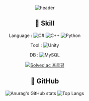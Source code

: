 <div align="center">

![header](https://capsule-render.vercel.app/api?type=venom&color=timeGradient&height=300&section=header&text=yeochi1201&fontSize=90)

## 🌱 Skill

Language : 
![C#](https://img.shields.io/badge/c%23-%23239120.svg?style=for-the-badge&logo=csharp&logoColor=white)
![C++](https://img.shields.io/badge/c++-%2300599C.svg?style=for-the-badge&logo=c%2B%2B&logoColor=white)
![Python](https://img.shields.io/badge/python-%233670A0?style=for-the-badge&logo=python&logoColor=white)


Tool : 
![Unity](https://img.shields.io/badge/unity-%23000000.svg?style=for-the-badge&logo=unity&logoColor=white)

DB : 
![MySQL](https://img.shields.io/badge/MySQL-4479A1.svg?style=for-the-badge&logo=MySQL&logoColor=white)

[![Solved.ac
프로필](http://mazassumnida.wtf/api/v2/generate_badge?boj=yeochi1201)](https://solved.ac/yeochi1201)

## 🔭 GitHub

![Anurag's GitHub stats](https://github-readme-stats.vercel.app/api?username=yeochi1201&show_icons=true&theme=dracula&include_all_commits=true&count_private=true&exclude_repo=EnterTheGungeon_DEMO)
![Top Langs](https://github-readme-stats.vercel.app/api/top-langs/?username=yeochi1201&theme=dracula&hide=shaderLab,HLSL)


<div>
  
<!--
**yeochi1201/yeochi1201** is a ✨ _special_ ✨ repository because its `README.md` (this file) appears on your GitHub profile.

Here are some ideas to get you started:

-  ...
-  ...
- 👯 I’m looking to collaborate on ...
- 🤔 I’m looking for help with ...
- 💬 Ask me about ...
- 📫 How to reach me: ...
- 😄 Pronouns: ...
- ⚡ Fun fact: ...
-->
